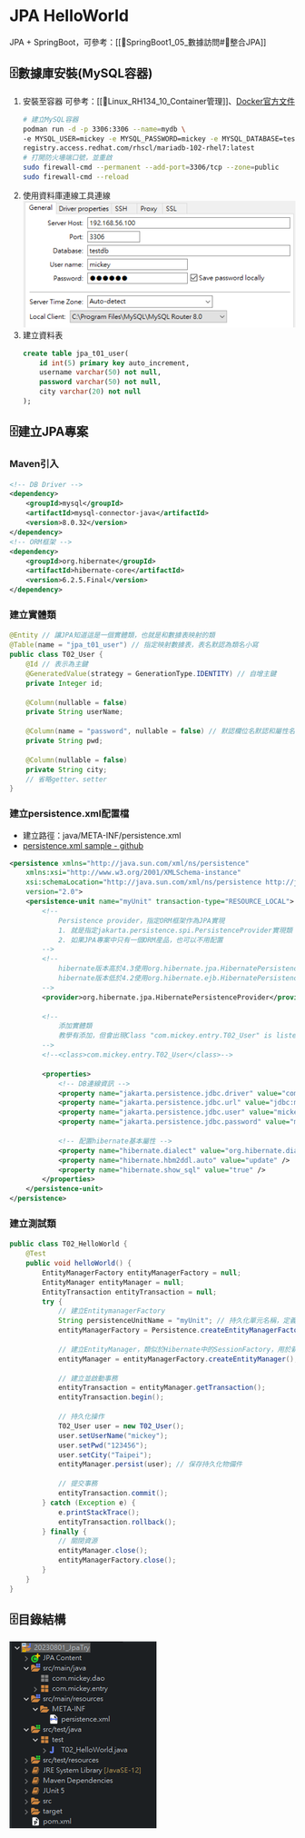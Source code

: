 # JPA HelloWorld
JPA + SpringBoot，可參考：[[🍃SpringBoot1_05_數據訪問#🍃整合JPA]]

## 🗄️數據庫安裝(MySQL容器)
1. 安裝至容器
	可參考：[[🐧Linux_RH134_10_Container管理]]、[Docker官方文件](https://hub.docker.com/_/mariadb)
	```bash
	# 建立MySQL容器
	podman run -d -p 3306:3306 --name=mydb \
	-e MYSQL_USER=mickey -e MYSQL_PASSWORD=mickey -e MYSQL_DATABASE=testdb \
	registry.access.redhat.com/rhscl/mariadb-102-rhel7:latest
	# 打開防火墻端口號，並重啟
	sudo firewall-cmd --permanent --add-port=3306/tcp --zone=public
	sudo firewall-cmd --reload
	```
2. 使用資料庫連線工具連線
	![JPA_01_HelloWorld_01_資料庫連線工具參數](https://github.com/MickeyHuang233/CodingStudyNote/blob/main/02_Java/09_%E6%8A%80%E8%A1%93%E6%A1%86%E6%9E%B6/%F0%9F%97%84%EF%B8%8FJPA/images/JPA_01_HelloWorld_01_%E8%B3%87%E6%96%99%E5%BA%AB%E9%80%A3%E7%B7%9A%E5%B7%A5%E5%85%B7%E5%8F%83%E6%95%B8.png?raw=true)
3. 建立資料表
	```sql
	create table jpa_t01_user(
	    id int(5) primary key auto_increment,
	    username varchar(50) not null,
	    password varchar(50) not null,
	    city varchar(20) not null
	);
	```

## 🗄️建立JPA專案
### Maven引入
```xml
<!-- DB Driver -->
<dependency>
	<groupId>mysql</groupId>
	<artifactId>mysql-connector-java</artifactId>
	<version>8.0.32</version>
</dependency>
<!-- ORM框架 -->
<dependency>
	<groupId>org.hibernate</groupId>
	<artifactId>hibernate-core</artifactId>
	<version>6.2.5.Final</version>
</dependency>
```

### 建立實體類
```java
@Entity // 讓JPA知道這是一個實體類，也就是和數據表映射的類
@Table(name = "jpa_t01_user") // 指定映射數據表，表名默認為類名小寫
public class T02_User {
	@Id // 表示為主鍵
	@GeneratedValue(strategy = GenerationType.IDENTITY) // 自增主鍵
	private Integer id;
	
	@Column(nullable = false)
	private String userName;
	
	@Column(name = "password", nullable = false) // 默認欄位名默認和屬性名一致
	private String pwd;
	
	@Column(nullable = false)
	private String city;
	// 省略getter、setter
}
```

### 建立persistence.xml配置檔
- 建立路徑：java/META-INF/persistence.xml
- [persistence.xml sample - github](https://gist.github.com/erdinckocaman/11039632)

```xml
<persistence xmlns="http://java.sun.com/xml/ns/persistence"
	xmlns:xsi="http://www.w3.org/2001/XMLSchema-instance"
	xsi:schemaLocation="http://java.sun.com/xml/ns/persistence http://java.sun.com/xml/ns/persistence/persistence_2_0.xsd"
	version="2.0">
	<persistence-unit name="myUnit" transaction-type="RESOURCE_LOCAL">
		<!-- 
			Persistence provider，指定ORM框架作為JPA實現
			1. 就是指定jakarta.persistence.spi.PersistenceProvider實現類
			2. 如果JPA專案中只有一個ORM産品，也可以不用配置
		-->
		<!--
			hibernate版本高於4.3使用org.hibernate.jpa.HibernatePersistenceProvider
			hibernate版本低於4.2使用org.hibernate.ejb.HibernatePersistence
		-->
        <provider>org.hibernate.jpa.HibernatePersistenceProvider</provider>
		
		<!--
			添加實體類
			教學有添加，但會出現Class "com.mickey.entry.T02_User" is listed in the persistence.xml file, but is not annotated
		-->
		<!--<class>com.mickey.entry.T02_User</class>-->
		
		<properties>
			<!-- DB連線資訊 -->
			<property name="jakarta.persistence.jdbc.driver" value="com.mysql.cj.jdbc.Driver" />
			<property name="jakarta.persistence.jdbc.url" value="jdbc:mysql://192.168.56.100:3306/testdb?useSSL=false" />
			<property name="jakarta.persistence.jdbc.user" value="mickey" />
			<property name="jakarta.persistence.jdbc.password" value="mickey" />

			<!-- 配置hibernate基本屬性 -->
			<property name="hibernate.dialect" value="org.hibernate.dialect.MySQLDialect" />
			<property name="hibernate.hbm2ddl.auto" value="update" />
			<property name="hibernate.show_sql" value="true" />
		</properties>
	</persistence-unit>
</persistence>
```

### 建立測試類
```java
public class T02_HelloWorld {
	@Test
	public void helloWorld() {
		EntityManagerFactory entityManagerFactory = null;
		EntityManager entityManager = null;
		EntityTransaction entityTransaction = null;
		try {
			// 建立EntitymanagerFactory
			String persistenceUnitName = "myUnit"; // 持久化單元名稱，定義於persistence.xml中persistence-unit的name屬性
			entityManagerFactory = Persistence.createEntityManagerFactory(persistenceUnitName);
			
			// 建立EntityManager，類似於Hibernate中的SessionFactory，用於新增對象、事務管理的二級緩存
			entityManager = entityManagerFactory.createEntityManager();
			
			// 建立並啟動事務
			entityTransaction = entityManager.getTransaction();
			entityTransaction.begin();
			
			// 持久化操作
			T02_User user = new T02_User();
			user.setUserName("mickey");
			user.setPwd("123456");
			user.setCity("Taipei");
			entityManager.persist(user); // 保存持久化物備件
			
			// 提交事務
			entityTransaction.commit();
		} catch (Exception e) {
			e.printStackTrace();
			entityTransaction.rollback();
		} finally {
			// 關閉資源
			entityManager.close();
			entityManagerFactory.close();
		}
	}
}
```

## 🗄️目錄結構
![JPA_01_HelloWorld_01_目錄結構](https://github.com/MickeyHuang233/CodingStudyNote/blob/main/02_Java/09_%E6%8A%80%E8%A1%93%E6%A1%86%E6%9E%B6/%F0%9F%97%84%EF%B8%8FJPA/images/JPA_01_HelloWorld_01_%E7%9B%AE%E9%8C%84%E7%B5%90%E6%A7%8B.png?raw=true)

